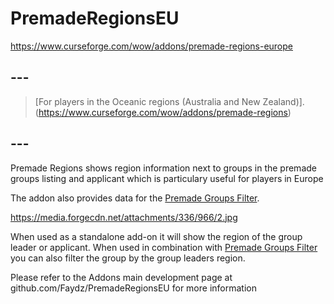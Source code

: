 # **PremadeRegionsEU**

https://www.curseforge.com/wow/addons/premade-regions-europe


## ---

> [For players in the Oceanic regions (Australia and New Zealand)].(https://www.curseforge.com/wow/addons/premade-regions)

## ---

 

Premade Regions shows region information next to groups in the premade groups listing and applicant which is particulary useful for players in Europe

The addon also provides data for the [Premade Groups Filter](https://www.curseforge.com/wow/addons/premade-groups-filter).

https://media.forgecdn.net/attachments/336/966/2.jpg

When used as a standalone add-on it will show the region of the group leader or applicant. When used in combination with [Premade Groups Filter](https://www.curseforge.com/wow/addons/premade-groups-filter) you can also filter the group by the group leaders region.

 

 Please refer to the Addons main development page at github.com/Faydz/PremadeRegionsEU for more information
